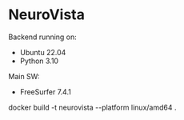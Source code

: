 # NeuroVista

Backend running on:
- Ubuntu 22.04
- Python 3.10

Main SW:
- FreeSurfer 7.4.1

docker build -t neurovista --platform linux/amd64 .
